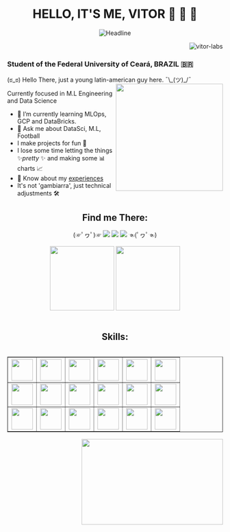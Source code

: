 <!-- Portfolio Presentation -->
<div align=center>
<h1 align="center">HELLO, IT'S ME, VITOR 👋 👋 👋</h1>
  <img src="https://readme-typing-svg.herokuapp.com?color=%236FDA44&size=32&center=true&vCenter=true&width=600&height=50&lines=Machine+Learning;Data+Engineer;Data+Scientist;Problem+Solver;" alt="Headline"/>
</div>
<p align="right"> <img src="https://komarev.com/ghpvc/?username=vitor-labs&label=Profile%20views&color=0e75b6&style=flat" alt="vitor-labs" /> </p>
<h3> Student of the Federal University of Ceará, BRAZIL 🇧🇷 </h3>
(ಠ_ಠ) Hello There, just a young latin-american guy here. ¯\_(ツ)_/¯
<img src="https://github.com/TheDudeThatCode/TheDudeThatCode/blob/master/Assets/Developer.gif" align="right" width="250">

Currently focused in M.L Engineering and Data Science
- 🌱 I’m currently learning MLOps, GCP and DataBricks.
- 💬 Ask me about DataSci, M.L, Football
- I make projects for fun 👀
- I lose some time letting the things ✨*pretty* ✨ and making some 📊 charts 📈
- 📄 Know about my <a href="https://docs.google.com/document/d/1wrUB81GhXZv-RPv8QdIupv79s5oTY2sKYvEZY221ax0/edit?usp=sharing">experiences</a>
- It's not 'gambiarra', just technical adjustments 🛠

<!-- Portfolio Contact Grid -->
<div>
  <div align="center">
    <h2><strong>Find me There:</strong></h2>
    (☞ﾟヮﾟ)☞ 
    <a href="https://www.instagram.com/u.vito.duarte/" target="_blank"><img src="https://img.shields.io/badge/-Instagram-%23E4405F?style=for-the-badge&logo=instagram&logoColor=white" target="_blank"></a>
    <a href="mailto:v02hx10@gmail.com"><img src="https://img.shields.io/badge/-Gmail-%23333?style=for-the-badge&logo=gmail&logoColor=white" target="_blank"></a>
    <a href="https://www.linkedin.com/in/uvitohugo"><img src="https://img.shields.io/badge/-LinkedIn-%230077B5?style=for-the-badge&logo=linkedin&logoColor=white" target="_blank"></a>
    ☜(ﾟヮﾟ☜)
  </div>
  <br/>
  <div align="center">
      <img height="150em" src="https://github-readme-streak-stats.herokuapp.com/?user=Vitor-labs&layout=compact&langs_count=7&theme=tokyonight" />
      <img height="150em" src="https://github-readme-stats.vercel.app/api?username=Vitor-labs&show_icons=true&theme=tokyonight&include_all_commits=true&count_private=true" />
  </div>
  <br/>
</div>

<!-- Skills Grid -->
<h2 align="center"><strong>Skills:</strong></h2>
<table align="left" border="1">
  <tr>
    <th><img width="50" height="50" src="https://cdn.jsdelivr.net/gh/devicons/devicon/icons/amazonwebservices/amazonwebservices-original.svg"/></th>
    <th><img width="50" height="50" src="https://cdn.jsdelivr.net/gh/devicons/devicon/icons/docker/docker-original.svg" /></th>
    <th><img width="50" height="50" src="https://cdn.jsdelivr.net/gh/devicons/devicon/icons/git/git-original.svg" /></th>
    <th><img width="50" height="50" src="https://cdn.jsdelivr.net/gh/devicons/devicon/icons/pytorch/pytorch-original.svg" /></th>
    <th><img width="50" height="50" src="https://cdn.jsdelivr.net/gh/devicons/devicon/icons/django/django-plain.svg" /></th>
    <th><img width="50" height="50" src="https://cdn.jsdelivr.net/gh/devicons/devicon/icons/apachekafka/apachekafka-original.svg" /></th>    
  </tr>
  <tr>
    <td><img width="50" height="50" src="https://cdn.jsdelivr.net/gh/devicons/devicon/icons/fastapi/fastapi-original.svg" /></td>
    <td><img width="50" height="50" src="https://cdn.jsdelivr.net/gh/devicons/devicon/icons/pytest/pytest-original.svg" /></td>
    <td><img width="50" height="50" src="https://cdn.jsdelivr.net/gh/devicons/devicon/icons/bash/bash-original.svg" /></td>
    <td><img width="50" height="50" src="https://cdn.jsdelivr.net/gh/devicons/devicon/icons/postgresql/postgresql-plain.svg" /></td>
    <td><img width="50" height="50" src="https://cdn.jsdelivr.net/gh/devicons/devicon/icons/sqlite/sqlite-original.svg" /></td>
    <td><img width="50" height="50" src="https://cdn.jsdelivr.net/gh/devicons/devicon/icons/jupyter/jupyter-original-wordmark.svg" /></td>
  </tr>
  <tr>
    <td><img width="50" height="50" src="https://cdn.jsdelivr.net/gh/devicons/devicon/icons/mysql/mysql-original.svg" /></td>
    <td><img width="50" height="50" src="https://cdn.jsdelivr.net/gh/devicons/devicon/icons/googlecloud/googlecloud-original.svg" /></td>
    <td><img width="50" height="50" src="https://cdn.jsdelivr.net/gh/devicons/devicon/icons/tensorflow/tensorflow-original.svg" /></td>
    <td><img width="50" height="50" src="https://cdn.jsdelivr.net/gh/devicons/devicon/icons/numpy/numpy-original.svg"/></td>
    <td><img width="50" height="50" src="https://cdn.jsdelivr.net/gh/devicons/devicon/icons/pandas/pandas-original.svg" /></td>
    <td><img width="50" height="50" src="https://cdn.jsdelivr.net/gh/devicons/devicon/icons/opencv/opencv-original.svg" /></td>
  </tr>
</table>

<img align="right" width="330" height="200" src="https://github-readme-stats.vercel.app/api/top-langs/?username=Vitor-labs&layout=compact&langs_count=6&theme=tokyonight"/>
